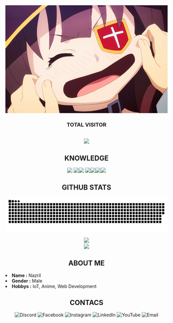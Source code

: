 <div align="center">
  <img src="https://raw.githubusercontent.com/Ryouiechziell/Ryouiechziell/main/219085.gif" max-width="100%" height="auto">
</div>

<h3 align="center">TOTAL VISITOR</h3>

<br>

<div align="center">
  <img src="https://count.getloli.com/get/@Ryouiechziell.Ryouiechziell?theme=rule34" max-width="100%" height="auto">
  </img>
</div>

<h2 align="center">KNOWLEDGE</h2>

<div align="center">
  <img src ="https://img.shields.io/badge/html5-%23E34F26.svg?style=for-the-badge&logo=html5&logoColor=white"</img>
  <img src="https://img.shields.io/badge/css3-%231572B6.svg?style=for-the-badge&logo=css3&logoColor=white"</img><img src="https://img.shields.io/badge/javascript-%23323330.svg?style=for-the-badge&logo=javascript&logoColor=%23F7DF1E"</img> <img src="https://img.shields.io/badge/node.js-6DA55F?style=for-the-badge&logo=node.js&logoColor=white"</img><img src="https://img.shields.io/badge/react-%2320232a.svg?style=for-the-badge&logo=react&logoColor=%2361DAFB"</img><img src="https://img.shields.io/badge/mysql-4479A1.svg?style=for-the-badge&logo=mysql&logoColor=white"</img><img src="https://img.shields.io/badge/bootstrap-%238511FA.svg?style=for-the-badge&logo=bootstrap&logoColor=white"</img>
</div>

<h2 align="center">GITHUB STATS</h2>

![snake gif](https://github.com/Ryouiechziell/Ryouiechziell/blob/output/github-snake.svg)

<div align="center"> 
  <img src="https://nirzak-streak-stats.vercel.app/?user=Ryouiechziell&theme=blue_navy&hide_border=false" max-width="100%" height="auto"></img>
</div>

<div align="center">
  <img src="https://github-readme-stats.vercel.app/api/top-langs/?username=Ryouiechziell&theme=holi&hide_border=false&include_all_commits=false&count_private=false&layout=compact" max-width="100%" height="auto"></img>
</div>
  


<h2 align="center">ABOUT ME</h2>

<li><b>Name :</b> Nazril</li>
<li><b>Gender :</b> Male</li>
<li><b>Hobbys :</b> IoT, Anime, Web Development</li>



<h2 align="center">CONTACS</h2>

<div align="center">
  <img src="https://img.shields.io/badge/Discord-%237289DA.svg?logo=discord&logoColor=white" alt="Discord">
  <img src="https://img.shields.io/badge/Facebook-%231877F2.svg?logo=Facebook&logoColor=white" alt="Facebook">
  <img src="https://img.shields.io/badge/Instagram-%23E4405F.svg?logo=Instagram&logoColor=white" alt="Instagram">
  <img src="https://img.shields.io/badge/LinkedIn-%230077B5.svg?logo=linkedin&logoColor=white" alt="LinkedIn">
  <img src="https://img.shields.io/badge/YouTube-%23FF0000.svg?logo=YouTube&logoColor=white" alt="YouTube">
  <img src="https://img.shields.io/badge/Email-D14836?logo=gmail&logoColor=white" alt="Email">
</div>
